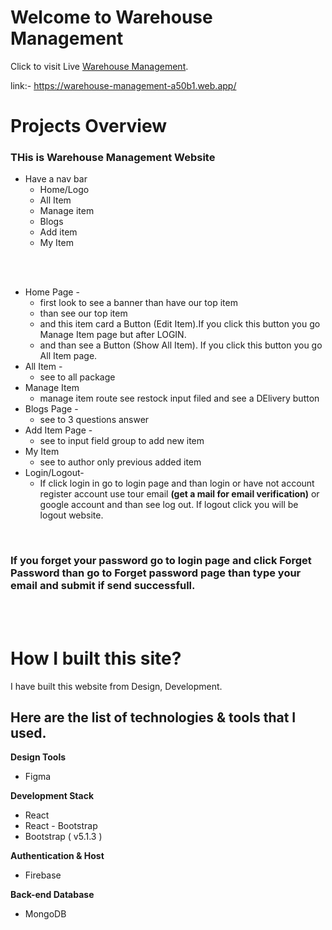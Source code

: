 # Welcome to Warehouse Management

Click to visit Live [Warehouse Management](https://warehouse-management-a50b1.web.app/).

link:- https://warehouse-management-a50b1.web.app/


# Projects Overview
### THis is Warehouse Management Website 

* Have a nav bar
    * Home/Logo
    * All Item
    * Manage item
    * Blogs
    * Add item
    * My Item
<br/>
<br/>

* Home Page -
    * first look to see a banner than have our top item
    * than see  our top item
    * and this item card a Button (Edit Item).If you click this button you go Manage Item page but after LOGIN.  
    * and than see a Button (Show All Item). If you click this button you go All Item page.           
* All Item -
    * see to all package
* Manage Item
    * manage item route see restock input filed and see a DElivery button
* Blogs Page -
    * see to 3 questions answer
* Add Item Page -
    * see to input field group to add new item
* My Item 
    * see to author only previous added item
* Login/Logout-
    * If click login in go to login page and than login or have not account register account use tour email **(get a mail for email verification)** or google account and than see log out. If logout click you will be logout website.
<br/>

### If you forget your password go to login page and click **Forget Password** than go to **Forget password** page than type your email and submit if send successfull.

<br/>
<br/>

 # How I built this site?
 I have built this website  from Design, Development.
 ## Here are the list of technologies & tools that I used.

**Design Tools**
* Figma

**Development Stack**
* React
* React - Bootstrap
* Bootstrap ( v5.1.3 )

**Authentication & Host**
* Firebase

**Back-end Database**
* MongoDB
